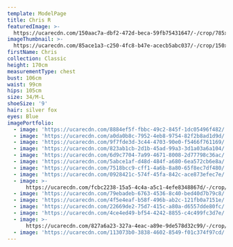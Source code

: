```yaml
---
template: ModelPage
title: Chris R
featuredImage: >-
  https://ucarecdn.com/150aac7a-dbf2-472d-beca-59fb75431647/-/crop/785x698/0,0/-/preview/
imageThumbnail: >-
  https://ucarecdn.com/85ace1a3-c250-4fc8-b47e-acecb5abc037/-/crop/150x160/67,0/-/preview/
firstName: Chris
collection: Classic
height: 170cm
measurementType: chest
bust: 106cm
waist: 99cm
hips: 105cm
size: 34/M-L
shoeSize: '9'
hair: silver fox
eyes: Blue
imagePortfolio:
  - image: 'https://ucarecdn.com/8884ef5f-fbbc-49c2-845f-1dc05496f482/'
  - image: 'https://ucarecdn.com/a0da0b8c-7952-4eb8-9754-82f2b8ad1d9d/'
  - image: 'https://ucarecdn.com/9f7fde3d-3c44-4703-90e0-f5466f761169/'
  - image: 'https://ucarecdn.com/823ab1cb-2d1b-45ad-99a3-3d1a03a6a104/'
  - image: 'https://ucarecdn.com/6d9c7704-7a99-4671-8008-2d77798c36ac/'
  - image: 'https://ucarecdn.com/5abce1af-d48d-484f-a680-6ea572cb6e8a/'
  - image: 'https://ucarecdn.com/7518bcc9-cff1-4a6b-8a80-65f8ec7df480/'
  - image: 'https://ucarecdn.com/0928421c-574f-45fa-842c-ace873efec7e/'
  - image: >-
      https://ucarecdn.com/fcbc2238-15a5-4c4a-a5c1-4efe8348867d/-/crop/468x554/37,203/-/preview/
  - image: 'https://ucarecdn.com/79ebadeb-6763-4536-8c40-bed40d7b79c8/'
  - image: 'https://ucarecdn.com/4f5e4eaf-b58f-496b-ab2c-121fb0a7151e/'
  - image: 'https://ucarecdn.com/22669de2-75d7-415c-a80a-d6557dde80fc/'
  - image: 'https://ucarecdn.com/4ce4ed49-bf54-4242-8855-c4c499fc3d7e/'
  - image: >-
      https://ucarecdn.com/827a6a23-327a-4eac-a89e-9de578d32c99/-/crop/280x183/0,34/-/preview/
  - image: 'https://ucarecdn.com/113073b0-3838-4602-8549-f01c374f97cd/'
---
```


